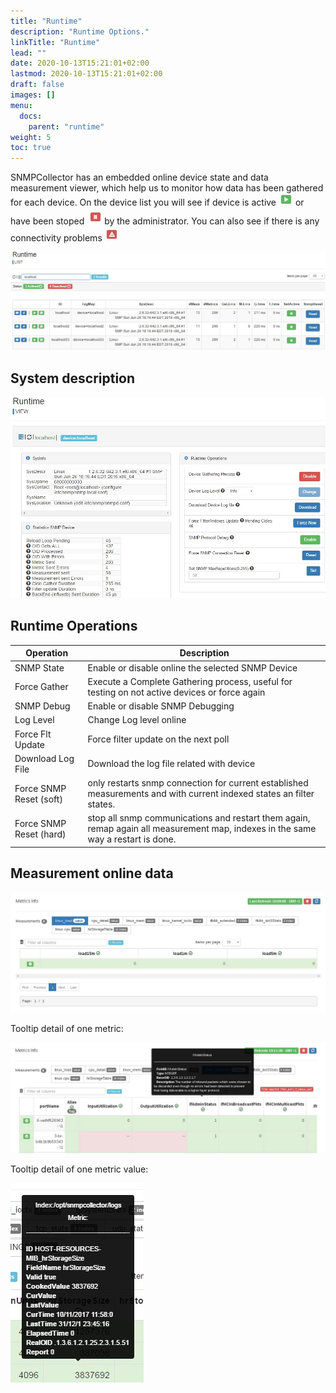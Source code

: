 ```yaml
---
title: "Runtime"
description: "Runtime Options."
linkTitle: "Runtime"
lead: ""
date: 2020-10-13T15:21:01+02:00
lastmod: 2020-10-13T15:21:01+02:00
draft: false
images: []
menu: 
  docs:
    parent: "runtime"
weight: 5
toc: true
---
```


SNMPCollector has an embedded online device state and data measurement viewer, which help us to monitor how data has been gathered for each device.
On the device list you will see if device is active ![devactive](/webUI/Runtime/active_button.JPG) or have been stoped ![devnotactive](/webUI/Runtime/desactived_button.JPG) by the administrator. You can also see if there is any connectivity problems ![notconnected](/webUI/Runtime/notConnected_button.JPG)

![Device List](/webUI/Runtime/runtime_device_listt.JPG)


## System description

![Host Info](/webUI/Runtime/runtime_device_info_operations.JPG)

## Runtime Operations

Operation|Description
---------|-----------
SNMP State | Enable or disable online the selected SNMP Device
Force Gather| Execute a Complete Gathering process,  useful for testing on not active devices or force again
SNMP Debug | Enable or disable SNMP Debugging
Log Level | Change Log level online
Force Flt Update | Force filter update on the next poll
Download Log File | Download the log file related with device
Force SNMP Reset (soft) | only restarts snmp connection for current established measurements and  with current indexed states an filter states. 
Force SNMP Reset (hard) | stop all snmp communications and restart them again, remap again all measurement map, indexes in the same way a restart is done.


## Measurement online data

![Meas Online data](/webUI/Runtime/runtime_device_measurement_data_explorer.JPG)


Tooltip detail of one metric:

![Meas Detailed Info](/webUI/Runtime/runtime_metric_definition_info.JPG)

Tooltip detail of one metric value:

![Meas Detailed Info](/webUI/Runtime/runtime_device_data_tooltip_detail.JPG)
